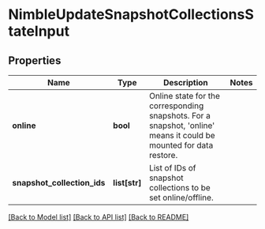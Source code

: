# NimbleUpdateSnapshotCollectionsStateInput

## Properties
Name | Type | Description | Notes
------------ | ------------- | ------------- | -------------
**online** | **bool** | Online state for the corresponding snapshots. For a snapshot, &#39;online&#39; means it could be mounted for data restore. | 
**snapshot_collection_ids** | **list[str]** | List of IDs of snapshot collections to be set online/offline. | 

[[Back to Model list]](../README.md#documentation-for-models) [[Back to API list]](../README.md#documentation-for-api-endpoints) [[Back to README]](../README.md)


